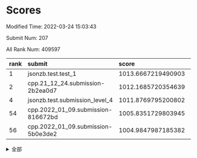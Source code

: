 # Scores

Modified Time: 2022-03-24 15:03:43

Submit Num: 207

All Rank Num: 409597

| rank |               submit               |       score        |       sigma        | pk_num |
| :--- | :--------------------------------- | :----------------- | :----------------- | :----- |
| 1    | jsonzb.test.test_1                 | 1013.6667219490903 | 0.8253859084187126 | 7918   |
| 2    | cpp.21_12_24.submission-2b2ea0d7   | 1012.1685720354639 | 0.7735739014029027 | 7914   |
| 4    | jsonzb.test.submission_level_4     | 1011.8769795200802 | 0.773546829149544  | 7916   |
| 54   | cpp.2022_01_09.submission-816672bd | 1005.8351729803945 | 0.7189689163811304 | 7912   |
| 56   | cpp.2022_01_09.submission-5b0e3de2 | 1004.9847987185382 | 0.7097056005147416 | 7914   |


<details>
<summary>全部</summary>

| rank |                 submit                 |       score        |       sigma        | pk_num |
| :--- | :------------------------------------- | :----------------- | :----------------- | :----- |
| 1    | jsonzb.test.test_1                     | 1013.6667219490903 | 0.8253859084187126 | 7918   |
| 2    | cpp.21_12_24.submission-2b2ea0d7       | 1012.1685720354639 | 0.7735739014029027 | 7914   |
| 3    | gobigger.level_3.submission_level_3_24 | 1011.9802540282249 | 0.7950910051577242 | 7921   |
| 4    | jsonzb.test.submission_level_4         | 1011.8769795200802 | 0.773546829149544  | 7916   |
| 5    | gobigger.level_3.submission_level_3_49 | 1011.3945237913103 | 0.755043415024328  | 7913   |
| 6    | gobigger.level_3.submission_level_3_36 | 1011.1112650252725 | 0.7847445937916963 | 7922   |
| 7    | gobigger.level_3.submission_level_3_22 | 1011.035773071154  | 0.7834326389220695 | 7915   |
| 8    | gobigger.level_3.submission_level_3_19 | 1010.8815948797002 | 0.7716998440887971 | 7915   |
| 9    | gobigger.level_3.submission_level_3_0  | 1010.8257915403268 | 0.7626774631252944 | 7913   |
| 10   | gobigger.level_3.submission_level_3_27 | 1010.469005800392  | 0.7738311094653232 | 7907   |
| 11   | gobigger.level_3.submission_level_3_12 | 1010.4412623890813 | 0.747864459839316  | 7916   |
| 12   | gobigger.level_3.submission_level_3_28 | 1010.439091195375  | 0.7627914302309058 | 7915   |
| 13   | gobigger.level_3.submission_level_3_18 | 1010.3194794794487 | 0.7523474119522501 | 7915   |
| 14   | gobigger.level_3.submission_level_3_33 | 1010.2954735082673 | 0.7693871200285352 | 7913   |
| 15   | gobigger.level_3.submission_level_3_16 | 1010.2869737960959 | 0.7586100462886675 | 7913   |
| 16   | gobigger.level_3.submission_level_3_21 | 1010.2702843184544 | 0.769624711211944  | 7916   |
| 17   | gobigger.level_3.submission_level_3_25 | 1010.2290055116069 | 0.7657609698639414 | 7914   |
| 18   | gobigger.level_3.submission_level_3_45 | 1010.2150917541757 | 0.7497570224526465 | 7911   |
| 19   | gobigger.level_3.submission_level_3_47 | 1010.212300922736  | 0.7557862311163265 | 7920   |
| 20   | gobigger.level_3.submission_level_3_15 | 1010.134998029644  | 0.7536563107361297 | 7915   |
| 21   | gobigger.level_3.submission_level_3_30 | 1010.1292861162657 | 0.752975676231366  | 7918   |
| 22   | gobigger.level_3.submission_level_3_11 | 1010.1081338172482 | 0.7410792793877619 | 7913   |
| 23   | gobigger.level_3.submission_level_3_34 | 1010.1017941504781 | 0.7705743855393405 | 7919   |
| 24   | gobigger.level_3.submission_level_3_1  | 1010.0861248720636 | 0.7642068067885887 | 7912   |
| 25   | gobigger.level_3.submission_level_3_48 | 1010.0484823833309 | 0.7690166384191197 | 7914   |
| 26   | gobigger.level_3.submission_level_3_42 | 1009.9696299606597 | 0.7751700459185366 | 7919   |
| 27   | gobigger.level_3.submission_level_3_29 | 1009.964612155677  | 0.7626571918002369 | 7917   |
| 28   | gobigger.level_3.submission_level_3_20 | 1009.9610559169627 | 0.7164104971428819 | 7913   |
| 29   | gobigger.level_3.submission_level_3_39 | 1009.8628890069683 | 0.7349598215504108 | 7915   |
| 30   | gobigger.level_3.submission_level_3_6  | 1009.7421946927917 | 0.7438983403357353 | 7911   |
| 31   | gobigger.level_3.submission_level_3_13 | 1009.6923352166924 | 0.7526374983043663 | 7918   |
| 32   | gobigger.level_3.submission_level_3_14 | 1009.6485741481482 | 0.762282025773658  | 7916   |
| 33   | gobigger.level_3.submission_level_3_41 | 1009.6385085258944 | 0.7660670652625071 | 7917   |
| 34   | gobigger.level_3.submission_level_3_8  | 1009.6358821293672 | 0.7320512845889852 | 7913   |
| 35   | gobigger.level_3.submission_level_3_5  | 1009.617240295427  | 0.7465755592669314 | 7913   |
| 36   | gobigger.level_3.submission_level_3_2  | 1009.6122304607081 | 0.7628936084094028 | 7912   |
| 37   | gobigger.level_3.submission_level_3_43 | 1009.5311062928947 | 0.7569990303358564 | 7914   |
| 38   | gobigger.level_3.submission_level_3_23 | 1009.4483340658517 | 0.7698117635635037 | 7916   |
| 39   | gobigger.level_3.submission_level_3_9  | 1009.4441684278181 | 0.7755488143055078 | 7919   |
| 40   | gobigger.level_3.submission_level_3_40 | 1009.4349350035936 | 0.7422431119153646 | 7915   |
| 41   | gobigger.level_3.submission_level_3_4  | 1009.3556866803025 | 0.7398362854412251 | 7915   |
| 42   | gobigger.level_3.submission_level_3_32 | 1009.258804166163  | 0.7601579398709724 | 7920   |
| 43   | gobigger.level_3.submission_level_3_31 | 1009.2042480607355 | 0.7514401131982333 | 7913   |
| 44   | gobigger.level_3.submission_level_3_26 | 1009.1752655177002 | 0.7562976862181638 | 7916   |
| 45   | gobigger.level_3.submission_level_3_3  | 1008.9751139201405 | 0.7363349999460163 | 7911   |
| 46   | gobigger.level_3.submission_level_3_38 | 1008.891887974618  | 0.769521703441241  | 7917   |
| 47   | gobigger.level_3.submission_level_3_10 | 1008.8494537050997 | 0.742242208111281  | 7917   |
| 48   | gobigger.level_3.submission_level_3_7  | 1008.7035852694903 | 0.757420773528723  | 7914   |
| 49   | gobigger.level_3.submission_level_3_17 | 1008.6806530936472 | 0.7494205248770861 | 7916   |
| 50   | gobigger.level_3.submission_level_3_46 | 1008.5299857083816 | 0.7422271343135208 | 7919   |
| 51   | gobigger.level_3.submission_level_3_35 | 1008.3805225408831 | 0.7180895807502127 | 7913   |
| 52   | gobigger.level_3.submission_level_3_44 | 1008.36793380926   | 0.7661315341197894 | 7909   |
| 53   | gobigger.level_3.submission_level_3_37 | 1007.6821379175258 | 0.7410992330255287 | 7917   |
| 54   | cpp.2022_01_09.submission-816672bd     | 1005.8351729803945 | 0.7189689163811304 | 7912   |
| 55   | gobigger.level_1.submission_level_1_11 | 1005.329310662577  | 0.7146635597854962 | 7915   |
| 56   | cpp.2022_01_09.submission-5b0e3de2     | 1004.9847987185382 | 0.7097056005147416 | 7914   |
| 57   | gobigger.level_1.submission_level_1_19 | 1004.9684781010583 | 0.7130839535803692 | 7914   |
| 58   | gobigger.level_1.submission_level_1_13 | 1004.737704572168  | 0.7286937882781555 | 7915   |
| 59   | gobigger.level_1.submission_level_1_6  | 1004.4027005843067 | 0.7023417012533602 | 7916   |
| 60   | gobigger.level_1.submission_level_1_12 | 1004.3860554548057 | 0.720078868424156  | 7919   |
| 61   | gobigger.level_1.submission_level_1_2  | 1004.2926847856414 | 0.7139396766933446 | 7915   |
| 62   | gobigger.level_1.submission_level_1_48 | 1004.2672494878983 | 0.7084989774428756 | 7917   |
| 63   | gobigger.level_1.submission_level_1_49 | 1004.2573712408164 | 0.7165402959818974 | 7912   |
| 64   | gobigger.level_1.submission_level_1_3  | 1004.2309508449853 | 0.7135929354448622 | 7914   |
| 65   | gobigger.level_1.submission_level_1_37 | 1003.9549093143174 | 0.7228530722981978 | 7920   |
| 66   | gobigger.level_1.submission_level_1_41 | 1003.9364310466701 | 0.7113662556730107 | 7916   |
| 67   | gobigger.level_1.submission_level_1_34 | 1003.887839814363  | 0.7125759651493911 | 7917   |
| 68   | gobigger.level_1.submission_level_1_17 | 1003.8015174688466 | 0.7161276772493925 | 7908   |
| 69   | gobigger.level_1.submission_level_1_29 | 1003.7435484173686 | 0.7241753919918594 | 7918   |
| 70   | gobigger.level_1.submission_level_1_30 | 1003.7401862605566 | 0.7074139235141441 | 7918   |
| 71   | gobigger.level_1.submission_level_1_10 | 1003.6704147021375 | 0.7106239131800138 | 7913   |
| 72   | gobigger.level_1.submission_level_1_40 | 1003.6635114148493 | 0.7180694228596328 | 7918   |
| 73   | gobigger.level_1.submission_level_1_15 | 1003.650542553338  | 0.7181758360308297 | 7923   |
| 74   | gobigger.level_1.submission_level_1_36 | 1003.5867266471781 | 0.7135648002671181 | 7911   |
| 75   | gobigger.level_1.submission_level_1_22 | 1003.5614678934315 | 0.7017246311585428 | 7914   |
| 76   | gobigger.level_1.submission_level_1_25 | 1003.5427226641232 | 0.7167376857780747 | 7915   |
| 77   | gobigger.level_1.submission_level_1_16 | 1003.5390828578329 | 0.7166624003983804 | 7916   |
| 78   | gobigger.level_1.submission_level_1_27 | 1003.4836351007184 | 0.7243248873177798 | 7917   |
| 79   | gobigger.level_1.submission_level_1_24 | 1003.4705750365563 | 0.7140722247222662 | 7912   |
| 80   | gobigger.level_1.submission_level_1_9  | 1003.4640338540657 | 0.7218883321702422 | 7918   |
| 81   | gobigger.level_1.submission_level_1_32 | 1003.3865203972001 | 0.7180092464723826 | 7911   |
| 82   | gobigger.level_1.submission_level_1_21 | 1003.3482220882892 | 0.709497255285484  | 7917   |
| 83   | gobigger.level_1.submission_level_1_4  | 1003.3437709147954 | 0.7115371952782489 | 7914   |
| 84   | gobigger.level_1.submission_level_1_26 | 1003.3100027262531 | 0.7189609967899625 | 7916   |
| 85   | gobigger.level_1.submission_level_1_7  | 1003.2649191732354 | 0.7042572187249169 | 7917   |
| 86   | gobigger.level_1.submission_level_1_35 | 1003.1812569001881 | 0.7103510400495476 | 7914   |
| 87   | gobigger.level_1.submission_level_1_1  | 1003.1224841356803 | 0.705614793133714  | 7914   |
| 88   | gobigger.level_1.submission_level_1_44 | 1003.0932732694151 | 0.7148703051361379 | 7914   |
| 89   | gobigger.level_1.submission_level_1_5  | 1003.0831599427265 | 0.7189672933101592 | 7916   |
| 90   | gobigger.level_1.submission_level_1_8  | 1003.0014847503882 | 0.7214123263913719 | 7914   |
| 91   | gobigger.level_1.submission_level_1_42 | 1002.9846586714239 | 0.7086023003135979 | 7915   |
| 92   | gobigger.level_1.submission_level_1_39 | 1002.9660376776019 | 0.7222253827322866 | 7918   |
| 93   | gobigger.level_1.submission_level_1_14 | 1002.9470840436107 | 0.710177687083275  | 7919   |
| 94   | gobigger.level_1.submission_level_1_45 | 1002.7960074023073 | 0.707798511582054  | 7913   |
| 95   | gobigger.level_1.submission_level_1_38 | 1002.7918231437606 | 0.7194326779759109 | 7916   |
| 96   | gobigger.level_1.submission_level_1_47 | 1002.7468653297271 | 0.712838599173051  | 7912   |
| 97   | gobigger.level_1.submission_level_1_46 | 1002.7435108387235 | 0.7137260721052955 | 7913   |
| 98   | gobigger.level_1.submission_level_1_23 | 1002.7113600963362 | 0.7077134916718992 | 7915   |
| 99   | gobigger.level_1.submission_level_1_43 | 1002.6099124109039 | 0.7180011196428113 | 7908   |
| 100  | gobigger.level_1.submission_level_1_31 | 1002.5173631801005 | 0.7005784751964804 | 7913   |
| 101  | gobigger.level_1.submission_level_1_33 | 1002.3868110182487 | 0.7095858451860434 | 7911   |
| 102  | gobigger.level_1.submission_level_1_18 | 1002.3639925788754 | 0.7121542629946993 | 7921   |
| 103  | gobigger.level_1.submission_level_1_20 | 1002.2756815350996 | 0.7300985172142067 | 7918   |
| 104  | gobigger.level_1.submission_level_1_0  | 1002.1504497568591 | 0.703221003134227  | 7916   |
| 105  | gobigger.level_1.submission_level_1_28 | 1001.1652508726756 | 0.7069432456298025 | 7914   |
| 106  | gobigger.random.submission_random_15   | 997.5231583776282  | 0.7041166408718869 | 7918   |
| 107  | gobigger.random.submission_random_12   | 997.0701451050942  | 0.7119042876534224 | 7917   |
| 108  | gobigger.random.submission_random_24   | 997.0279989302326  | 0.6985086098760637 | 7919   |
| 109  | gobigger.random.submission_random_18   | 996.9015171805797  | 0.7052803914438781 | 7912   |
| 110  | gobigger.random.submission_random_30   | 996.7879582032076  | 0.7201843980325113 | 7916   |
| 111  | gobigger.random.submission_random_8    | 996.7836499033723  | 0.7086583443626324 | 7915   |
| 112  | gobigger.random.submission_random_6    | 996.7297237546532  | 0.7088681584501886 | 7911   |
| 113  | gobigger.random.submission_random_37   | 996.6967596679149  | 0.7167739558889885 | 7916   |
| 114  | gobigger.random.submission_random_34   | 996.6761406815029  | 0.7155932505851506 | 7908   |
| 115  | gobigger.random.submission_random_7    | 996.6642688860236  | 0.7052734593900434 | 7917   |
| 116  | gobigger.random.submission_random_31   | 996.5978372069559  | 0.7136149027564189 | 7916   |
| 117  | gobigger.random.submission_random_49   | 996.59075898207    | 0.7055768133565686 | 7913   |
| 118  | gobigger.random.submission_random_5    | 996.5548160108136  | 0.7069326880490455 | 7911   |
| 119  | gobigger.random.submission_random_47   | 996.5366767409853  | 0.7130057903565175 | 7913   |
| 120  | gobigger.random.submission_random_26   | 996.5285943853731  | 0.7140138044793206 | 7913   |
| 121  | gobigger.random.submission_random_2    | 996.4783502616465  | 0.7090489766133312 | 7915   |
| 122  | gobigger.random.submission_random_43   | 996.4291663855721  | 0.7035385679252496 | 7912   |
| 123  | gobigger.random.submission_random_22   | 996.3666741175076  | 0.7036580549398563 | 7909   |
| 124  | gobigger.random.submission_random_39   | 996.3550581594568  | 0.709100552153623  | 7918   |
| 125  | gobigger.random.submission_random_40   | 996.3227280861031  | 0.7185135865775876 | 7916   |
| 126  | gobigger.random.submission_random_33   | 996.3107375983583  | 0.6985074554203652 | 7913   |
| 127  | gobigger.random.submission_random_13   | 996.3046390636139  | 0.7227585654662213 | 7912   |
| 128  | gobigger.random.submission_random_32   | 996.2862524934935  | 0.7199860640183218 | 7914   |
| 129  | gobigger.random.submission_random_19   | 996.2839385450313  | 0.7038650186366978 | 7917   |
| 130  | gobigger.random.submission_random_28   | 996.228312308853   | 0.7035616684428554 | 7917   |
| 131  | gobigger.random.submission_random_0    | 996.190880442589   | 0.7086990421726693 | 7908   |
| 132  | gobigger.random.submission_random_4    | 996.1815219315994  | 0.7120506318798756 | 7913   |
| 133  | gobigger.random.submission_random_41   | 996.1273944039639  | 0.7115349682115192 | 7909   |
| 134  | gobigger.random.submission_random_46   | 996.0091959719376  | 0.714759284222103  | 7920   |
| 135  | gobigger.random.submission_random_23   | 996.0039933477456  | 0.7023521598463648 | 7918   |
| 136  | gobigger.random.submission_random_42   | 995.9850936206745  | 0.7112785918096683 | 7912   |
| 137  | gobigger.random.submission_random_11   | 995.9607965699332  | 0.7097094349357672 | 7916   |
| 138  | gobigger.random.submission_random_48   | 995.8769850523507  | 0.7155927021869827 | 7916   |
| 139  | gobigger.random.submission_random_36   | 995.822766358436   | 0.7103399753504035 | 7917   |
| 140  | gobigger.random.submission_random_17   | 995.7926377773366  | 0.7095841377967781 | 7909   |
| 141  | gobigger.random.submission_random_45   | 995.7826830552156  | 0.6999095757207724 | 7915   |
| 142  | gobigger.random.submission_random_27   | 995.766863657952   | 0.7224356870221779 | 7912   |
| 143  | gobigger.random.submission_random_1    | 995.7483464843464  | 0.7156611968429571 | 7918   |
| 144  | gobigger.random.submission_random_3    | 995.6678972090348  | 0.7018119311352493 | 7913   |
| 145  | gobigger.random.submission_random_9    | 995.6667606753051  | 0.7075874650673926 | 7914   |
| 146  | gobigger.random.submission_random_14   | 995.2853567322408  | 0.7237279554617879 | 7914   |
| 147  | gobigger.random.submission_random_35   | 995.2314567053808  | 0.7127355798570877 | 7914   |
| 148  | gobigger.random.submission_random_44   | 995.1890506085641  | 0.7156043664575716 | 7917   |
| 149  | gobigger.random.submission_random_10   | 995.1616497914257  | 0.7064052179161001 | 7915   |
| 150  | gobigger.random.submission_random_16   | 995.1351253640935  | 0.7108694940686117 | 7918   |
| 151  | gobigger.random.submission_random_21   | 995.093381163606   | 0.7082690251948686 | 7916   |
| 152  | gobigger.random.submission_random_29   | 994.9721404223392  | 0.7145899635747562 | 7914   |
| 153  | gobigger.random.submission_random_25   | 994.7929494415739  | 0.701386017161652  | 7917   |
| 154  | gobigger.random.submission_random_38   | 994.380589903695   | 0.7269286301548261 | 7915   |
| 155  | gobigger.random.submission_random_20   | 994.366173256732   | 0.7268155515037718 | 7914   |
| 156  | gobigger.level_2.submission_level_2_6  | 994.3241386864178  | 0.7163702174643021 | 7913   |
| 157  | gobigger.level_2.submission_level_2_44 | 994.2857060164356  | 0.7263053521841428 | 7919   |
| 158  | gobigger.level_2.submission_level_2_34 | 993.4189563961801  | 0.7290625987799236 | 7914   |
| 159  | gobigger.level_2.submission_level_2_15 | 993.0024538400584  | 0.7247917424585321 | 7915   |
| 160  | gobigger.level_2.submission_level_2_29 | 992.9474768480993  | 0.7531217843031012 | 7914   |
| 161  | gobigger.level_2.submission_level_2_45 | 992.8778775752612  | 0.7296512071203647 | 7912   |
| 162  | gobigger.level_2.submission_level_2_1  | 992.874308548094   | 0.7426960413008343 | 7920   |
| 163  | gobigger.level_2.submission_level_2_16 | 992.7396378660375  | 0.7529825126021963 | 7916   |
| 164  | gobigger.level_2.submission_level_2_24 | 992.6941173624322  | 0.736866325457113  | 7915   |
| 165  | gobigger.level_2.submission_level_2_37 | 992.6938359370806  | 0.7377511979636178 | 7912   |
| 166  | gobigger.level_2.submission_level_2_23 | 992.672478268357   | 0.748835003180898  | 7913   |
| 167  | gobigger.level_2.submission_level_2_47 | 992.6630912507347  | 0.7267050295755489 | 7916   |
| 168  | gobigger.level_2.submission_level_2_28 | 992.658822657377   | 0.7314979263897666 | 7912   |
| 169  | gobigger.level_2.submission_level_2_4  | 992.5645184156319  | 0.7366919207844618 | 7918   |
| 170  | gobigger.level_2.submission_level_2_49 | 992.5351488794712  | 0.7426893460901333 | 7915   |
| 171  | gobigger.level_2.submission_level_2_26 | 992.4548021204486  | 0.7380542500659226 | 7910   |
| 172  | gobigger.level_2.submission_level_2_43 | 992.429069687832   | 0.7306087014602161 | 7915   |
| 173  | gobigger.level_2.submission_level_2_35 | 992.4055407654415  | 0.7549192345111705 | 7917   |
| 174  | gobigger.level_2.submission_level_2_48 | 992.3608462621071  | 0.7404640321738115 | 7918   |
| 175  | gobigger.level_2.submission_level_2_11 | 992.3366229754323  | 0.7457728896837235 | 7916   |
| 176  | gobigger.level_2.submission_level_2_9  | 992.2948164936149  | 0.7395985785298418 | 7910   |
| 177  | gobigger.level_2.submission_level_2_40 | 992.2766739697141  | 0.7613999257052457 | 7914   |
| 178  | gobigger.level_2.submission_level_2_18 | 992.248656847116   | 0.736800379173962  | 7914   |
| 179  | gobigger.level_2.submission_level_2_8  | 992.2400999314151  | 0.7500585908219689 | 7920   |
| 180  | gobigger.level_2.submission_level_2_10 | 992.1857905345103  | 0.7672598040863502 | 7916   |
| 181  | gobigger.level_2.submission_level_2_19 | 992.1847845444718  | 0.7404508331616578 | 7916   |
| 182  | gobigger.level_2.submission_level_2_21 | 992.1507132410395  | 0.7487192411313526 | 7918   |
| 183  | gobigger.level_2.submission_level_2_42 | 992.0858145200723  | 0.7742310500968176 | 7913   |
| 184  | gobigger.level_2.submission_level_2_46 | 992.0701194809316  | 0.7516868741843882 | 7920   |
| 185  | gobigger.level_2.submission_level_2_30 | 992.0455966256058  | 0.7344381200615724 | 7913   |
| 186  | gobigger.level_2.submission_level_2_5  | 992.0279426900196  | 0.7521490132371627 | 7917   |
| 187  | gobigger.level_2.submission_level_2_39 | 991.9624062387803  | 0.7376818274580068 | 7911   |
| 188  | gobigger.level_2.submission_level_2_27 | 991.9595489109564  | 0.7519475149256709 | 7915   |
| 189  | gobigger.level_2.submission_level_2_14 | 991.860108419166   | 0.7415438508361598 | 7917   |
| 190  | gobigger.level_2.submission_level_2_20 | 991.7855366830853  | 0.7671056340620049 | 7913   |
| 191  | gobigger.level_2.submission_level_2_38 | 991.7714775180932  | 0.7566408385095159 | 7916   |
| 192  | gobigger.level_2.submission_level_2_0  | 991.7682277866877  | 0.747839547448156  | 7914   |
| 193  | gobigger.level_2.submission_level_2_22 | 991.7611228780203  | 0.7305647914433131 | 7913   |
| 194  | gobigger.level_2.submission_level_2_7  | 991.7354157288212  | 0.7672924884893607 | 7917   |
| 195  | gobigger.level_2.submission_level_2_25 | 991.7130734595664  | 0.7500245849664162 | 7922   |
| 196  | gobigger.level_2.submission_level_2_2  | 991.5765429630045  | 0.7637589767791036 | 7909   |
| 197  | gobigger.level_2.submission_level_2_13 | 991.3996763426422  | 0.7501067945439207 | 7916   |
| 198  | gobigger.level_2.submission_level_2_12 | 990.9850853372546  | 0.7537604381606801 | 7916   |
| 199  | gobigger.level_2.submission_level_2_32 | 990.7869542742284  | 0.7577556132733346 | 7912   |
| 200  | gobigger.level_2.submission_level_2_41 | 990.733061211026   | 0.7614166139250049 | 7921   |
| 201  | gobigger.level_2.submission_level_2_3  | 990.7328515938474  | 0.7538707533066455 | 7915   |
| 202  | gobigger.level_2.submission_level_2_31 | 990.5107514414774  | 0.7635405235342978 | 7912   |
| 203  | gobigger.level_2.submission_level_2_36 | 990.4434515244474  | 0.7667454915744397 | 7916   |
| 204  | gobigger.level_2.submission_level_2_33 | 990.2064031318027  | 0.7694551561033723 | 7912   |
| 205  | gobigger.level_2.submission_level_2_17 | 990.176619679742   | 0.770573376156404  | 7919   |
| 206  | gobigger.none.submission_none_0        | 977.7243295751416  | 1.336478384506716  | 7914   |
| 207  | gobigger.none.submission_none_1        | 976.6103992243441  | 1.4185915046549284 | 7909   |

</details>
